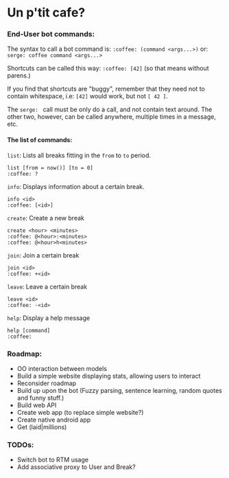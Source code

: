 # Un p'tit cafe?


### End-User bot commands:

The syntax to call a bot command is:
`:coffee: (command <args...>)`
or:
`serge: coffee command <args...>`

Shortcuts can be called this way:
`:coffee: [42]`
(so that means without parens.)

If you find that shortcuts are "buggy", remember that they need not to contain whitespace,
i.e: `[42]` would work, but not `[ 42 ]`.

The `serge: ` call must be only do a call, and not contain text around.
The other two, however, can be called anywhere, multiple times in a message, etc.



#### The list of commands:

`list`: Lists all breaks fitting in the `from` to `to` period.

    list [from = now()] [to = 0]
    :coffee: ?


`info`: Displays information about a certain break.

    info <id>
    :coffee: [<id>]


`create`: Create a new break

    create <hour> <minutes>
    :coffee: @<hour>:<minutes>
    :coffee: @<hour>h<minutes>


`join`: Join a certain break

    join <id>
    :coffee: +<id>


`leave`: Leave a certain break

    leave <id>
    :coffee: -<id>


`help`: Display a help message

    help [command]
    :coffee:



### Roadmap:

- OO interaction between models
- Build a simple website displaying stats, allowing users to interact
- Reconsider roadmap
- Build up upon the bot (Fuzzy parsing, sentence learning, random quotes and funny stuff.)
- Build web API
- Create web app (to replace simple website?)
- Create native android app
- Get (laid|millions)



### TODOs:

- Switch bot to RTM usage
- Add associative proxy to User and Break?
